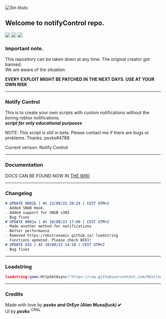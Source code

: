 

![Sin título](https://user-images.githubusercontent.com/113241132/190212895-e192ce27-8514-4a47-b554-1f6d1693f61b.jpg)

## Welcome to notifyControl repo.

<p align="left">
   <a href="https://github.com/pvks/notifyControl"><img src="https://img.shields.io/packagist/stars/psvks/NotifyControl"></img></a>
   <a href="https://github.com/pvks/notifyControl"><img src="https://img.shields.io/weblate/l/notifyControl/LICENSE"></img></a>
   <a href="https://github.com/pvks/notifyControl"><img src="https://img.shields.io/github/repo-size/psvks/NotifyControl"></img></a>
</p>
	




### Important note.

This repository can be taken down at any time. The original creator got banned.  
We are aware of the situation.

**EVERY EXPLOIT MIGHT BE PATCHED IN THE NEXT DAYS. USE AT YOUR OWN RISK**

***

### Notify Control

This is to create your own scripts with custom notifications without the boring roblox notifications.  
_**script for only educational purposes**_

NOTE: This script is still in beta. Please contact me if there are bugs or problems. Thanks. psvks#4788

Current verison: Notify Control

***

### Documentation
DOCS CAN BE FOUND NOW IN [THE WIKI](https://github.com/psvks/NotifyControl/wiki/Documentation)

***

### Changelog
 
 ```markdown
# UPDATE 0002b | At 13/09/22 20:24 | CEST GTM+2
 - Added SNUB Hook.
 - Added support for SNUB v385
 - Bug fixes
# UPDATE 0001a | At 10/09/22 17:00 | CEST GTM+2
 - Made another method for notifications
 - Better performance
 - Removed https://obstronomic.github.io/ loadstring
 - Functions updated. Please check WIKI!
# UPDATE 632 | At 10/09/22 14:18 | CEST GTM+2
 - Bug fixes
```

***

### Loadstring

```lua
loadstring(game:HttpGetAsync("https://raw.githubusercontent.com/Obstronomic/NotifyControl/main/notifyControl.lua"))()
```

***

### Credits

Made with love by ***psvks and OrEye (Alan Mussifuck) 💕***  
UI by ***psvks*** <sup>CRNL</sup>


